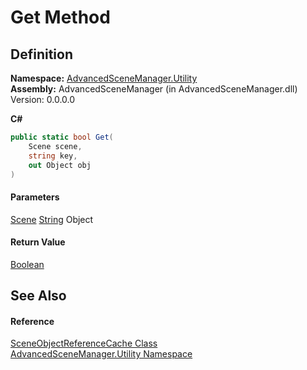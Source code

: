 # Get Method

## Definition

**Namespace:** [AdvancedSceneManager.Utility](N_AdvancedSceneManager_Utility.md)\
**Assembly:** AdvancedSceneManager (in AdvancedSceneManager.dll) Version: 0.0.0.0

**C#**

```c#
public static bool Get(
	Scene scene,
	string key,
	out Object obj
)
```

#### Parameters

&#x20; [Scene](T_AdvancedSceneManager_Models_Scene.md)   [String](https://learn.microsoft.com/dotnet/api/system.string)   Object&#x20;

#### Return Value

[Boolean](https://learn.microsoft.com/dotnet/api/system.boolean)

## See Also

#### Reference

[SceneObjectReferenceCache Class](T_AdvancedSceneManager_Utility_SceneObjectReferenceCache.md)\
[AdvancedSceneManager.Utility Namespace](N_AdvancedSceneManager_Utility.md)

